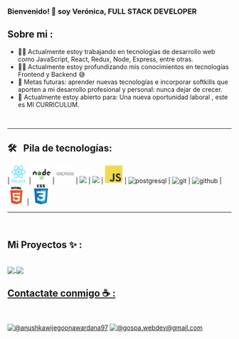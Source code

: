 ### Bienvenido!  👋 soy Verónica, FULL STACK DEVELOPER

<!--
**VeronicaBDev/VeronicaBDev** is a ✨ _special_ ✨ repository because its `README.md` (this file) appears on your GitHub profile.

Here are some ideas to get you started:

- 🔭 I’m currently working on ...
- 🌱 I’m currently learning ...
- 👯 I’m looking to collaborate on ...
- 🤔 I’m looking for help with ...
- 💬 Ask me about ...
- 📫 How to reach me: ...
- 😄 Pronouns: ...
- ⚡ Fun fact: ...
-->
<!--<h1 ><img src="https://i.postimg.cc/MHghWqQK/PARA-GITHUB.jpg" alt="Typing SVG" /></h1>-->

## Sobre mi :

- 👨‍💻 Actualmente estoy trabajando en tecnologías de desarrollo web como JavaScript, React, Redux, Node, Express, entre otras.
- 💪🏼 Actualmente estoy profundizando mis conocimientos en tecnologías Frontend y Backend 😅
- 🔭 Metas futuras: aprender nuevas tecnologías e incorporar softkills que aporten a mi desarrollo profesional y personal: nunca dejar de crecer.
- 👯 Actualmente estoy abierto para: Una nueva oportunidad laboral , este es MI CURRICULUM.
<br>

<hr>

## 🛠 &nbsp; Pila de tecnologías:

|<img src="https://raw.githubusercontent.com/devicons/devicon/master/icons/react/react-original-wordmark.svg" width=40> | <img src="https://raw.githubusercontent.com/devicons/devicon/master/icons/nodejs/nodejs-original-wordmark.svg" width="40"> | <img src="https://raw.githubusercontent.com/devicons/devicon/master/icons/express/express-original-wordmark.svg" width="40"> | <img src="https://redux.js.org/img/redux.svg" width="40"> | <img src="https://www.vectorlogo.zone/logos/tailwindcss/tailwindcss-icon.svg" width="40"> | <img src="https://raw.githubusercontent.com/devicons/devicon/master/icons/javascript/javascript-original.svg" width="40"> | <img src="https://www.vectorlogo.zone/logos/postgresql/postgresql-icon.svg" alt="postgresql" width="40"> | <img src="https://www.vectorlogo.zone/logos/git-scm/git-scm-icon.svg" alt="git" width="40"> | <img src="https://www.vectorlogo.zone/logos/github/github-icon.svg" alt="github" width="40">
|<img src="https://raw.githubusercontent.com/devicons/devicon/master/icons/html5/html5-original-wordmark.svg" alt="html5" width="40"> | <img src="https://raw.githubusercontent.com/devicons/devicon/master/icons/css3/css3-original-wordmark.svg" alt="css3" width="45" height="45"/> 
<hr>

<br>

## Mi Proyectos ✨ :

<br>
<a href="https://github.com/VeronicaBDev/Serena-Hotel-">
  <img align="center" src="https://github-readme-stats.vercel.app/api/pin/?username=VeronicaBDev&repo=Serena-Hotel-&theme=tokyonight" />
</a>

<a href="https://github.com/VeronicaBDev/challenge-Alura/tree/main">
  <img align="center" src="https://github-readme-stats.vercel.app/api/pin/?username=VeronicaBDev&repo=challenge-Alura&theme=tokyonight" />
<br>

## Contactate conmigo ☕ :

<br>

[![@anushkawijegoonawardana97](https://img.icons8.com/fluency/48/000000/linkedin.png "@anushkawijegoonawardana97")](https://www.linkedin.com/in/veronica-b-81227a278) [![@gospa.webdev@gmail.com](https://img.icons8.com/fluency/48/000000/apple-mail.png "@gospa.webdev@gmail.com")](mailto:gospa.webdev@gmail.com)

